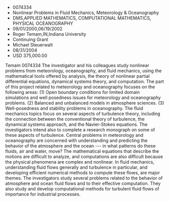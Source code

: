 
* 0074334
* Nonlinear Problems in Fluid Mechanics, Meteorology & Oceanography
* DMS,APPLIED MATHEMATICS, COMPUTATIONAL MATHEMATICS, PHYSICAL OCEANOGRAPHY
* 09/01/2000,06/19/2002
* Roger Temam,IN,Indiana University
* Continuing Grant
* Michael Steuerwalt
* 08/31/2004
* USD 375,000.00

Temam 0074334 The investigator and his colleagues study nonlinear problems from
meteorology, oceanography, and fluid mechanics, using the mathematical tools
offered by analysis, the theory of nonlinear partial differential equations,
dynamical systems theory, and computation. The part of this project related to
meteorology and oceanography focuses on the following areas: (1) Open boundary
conditions for limited domain simulations and well posedness issues for
meteorology and oceanography problems. (2) Balanced and unbalanced models in
atmosphere sciences. (3) Well-posedness and stability problems in oceanography.
The fluid mechanics topics focus on several aspects of turbulence theory,
including the connection between the conventional theory of turbulence, the
dynamical systems approach, and the Navier-Stokes equations. The investigators
intend also to complete a research monograph on some of these aspects of
turbulence. Central problems in meteorology and oceanography are concerned with
understanding and predicting the behavior of the atmosphere and the ocean --- in
what patterns do these fluids, air and water, move? The mathematical equations
that describe the motions are difficult to analyze, and computations are also
difficult because the physical phenomena are complex and nonlinear. In fluid
mechanics, understanding fluid flows generally and turbulence in particular, and
developing efficient numerical methods to compute these flows, are major themes.
The investigators study several problems related to the behavior of atmosphere
and ocean fluid flows and to their effective computation. They also study and
develop computational methods for turbulent fluid flows of importance for
industrial processes.

